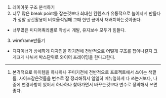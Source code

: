 1. 레이아웃 구조 분석하기
2. 너무 많은 break point를 잡는것보다 최대한 컨텐츠가 유동적으로 늘어지게 만들다가 정말 공간활용이 비효율적일때 그때 한번 끊어서 재배치하는것이좋다.

- 너무많은 미디어쿼리별로 작성시 개발, 유지보수 모두가 힘들다.

3. wireframe만들기

- 디자이너가 상세하게 디자인을 하기전에 전반적으로 어떻게 구조를 잡아나갈지 크게크게 나눠서 박스단위로 와이어 프레이밍을 한다고한다.

---

1. 본격적으로 아이템을 하나하나 꾸미기전에 전반적으로 프로젝트에서 쓰이는 색깔들, 사이즈같은것들을 변수로 잘 정리해줘서 일일히 메뉴얼하게 다 쓰는거보다, 나중에 변경사항이 있어서 하나하나 찾아가면서 바꾸는것보다 변수로 정의해서 쓰면 좋다.
